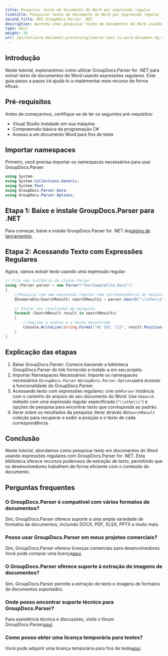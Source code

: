```yaml
---
title: Pesquisar texto em documento do Word por expressão regular
linktitle: Pesquisar texto em documento do Word por expressão regular
second_title: API GroupDocs.Parser .NET
description: Aprenda como pesquisar texto em documentos do Word usando expressões regulares com GroupDocs.Parser for .NET. Extraia conteúdo específico com eficiência.
type: docs
weight: 19
url: /pt/net/word-document-processing/search-text-in-word-document-by-regular-expression/
---
```

## Introdução
Neste tutorial, exploraremos como utilizar GroupDocs.Parser for .NET para extrair texto de documentos do Word usando expressões regulares. Este guia passo a passo irá ajudá-lo a implementar esse recurso de forma eficaz.
## Pré-requisitos
Antes de começarmos, certifique-se de ter os seguintes pré-requisitos:
- Visual Studio instalado em sua máquina
- Compreensão básica da programação C#
- Acesso a um documento Word para fins de teste

## Importar namespaces
Primeiro, você precisa importar os namespaces necessários para usar GroupDocs.Parser:
```csharp
using System;
using System.Collections.Generic;
using System.Text;
using GroupDocs.Parser.Data;
using GroupDocs.Parser.Options;
```
## Etapa 1: Baixe e instale GroupDocs.Parser para .NET
 Para começar, baixe e instale GroupDocs.Parser for .NET do[página de lançamentos](https://releases.groupdocs.com/parser/net/).
## Etapa 2: Acessando Texto com Expressões Regulares
Agora, vamos extrair texto usando uma expressão regular:
```csharp
// Crie uma instância da classe Parser
using (Parser parser = new Parser("YourSampleFile.docx"))
{
    //Pesquise com uma expressão regular com correspondência de maiúsculas e minúsculas
    IEnumerable<SearchResult> searchResults = parser.Search("\\sthe\\s", new SearchOptions(true, false, true));
    
    // Iterar nos resultados da pesquisa
    foreach (SearchResult result in searchResults)
    {
        //Imprima o índice e o texto encontrado
        Console.WriteLine(string.Format("At {0}: {1}", result.Position, result.Text));
    }
}
```
## Explicação das etapas
1. Baixe GroupDocs.Parser: Comece baixando a biblioteca GroupDocs.Parser do link fornecido e instale-a em seu projeto.
2. Importar Namespaces Necessários: Importe os namespaces necessários (`GroupDocs.Parser` e`GroupDocs.Parser.Options`para acessar a funcionalidade do GroupDocs.Parser.
3.  Acessando texto com expressões regulares: crie um`Parser` instância com o caminho do arquivo do seu documento do Word. Use o`Search` método com uma expressão regular especificada (`"\\sthe\\s"`) e opções de pesquisa para encontrar texto que corresponda ao padrão.
4.  Iterar sobre os resultados da pesquisa: iterar através do`SearchResult` coleção para recuperar e exibir a posição e o texto de cada correspondência.

## Conclusão
Neste tutorial, abordamos como pesquisar texto em documentos do Word usando expressões regulares com GroupDocs.Parser for .NET. Esta biblioteca oferece recursos poderosos de extração de texto, permitindo que os desenvolvedores trabalhem de forma eficiente com o conteúdo do documento.

## Perguntas frequentes
### O GroupDocs.Parser é compatível com vários formatos de documentos?
Sim, GroupDocs.Parser oferece suporte a uma ampla variedade de formatos de documentos, incluindo DOCX, PDF, XLSX, PPTX e muito mais.
### Posso usar GroupDocs.Parser em meus projetos comerciais?
 Sim, GroupDocs.Parser oferece licenças comerciais para desenvolvedores. Você pode comprar uma licença[aqui](https://purchase.groupdocs.com/buy).
### O GroupDocs.Parser oferece suporte à extração de imagens de documentos?
Sim, GroupDocs.Parser permite a extração de texto e imagens de formatos de documentos suportados.
### Onde posso encontrar suporte técnico para GroupDocs.Parser?
 Para assistência técnica e discussões, visite o fórum GroupDocs.Parser[aqui](https://forum.groupdocs.com/c/parser/17).
### Como posso obter uma licença temporária para testes?
 Você pode adquirir uma licença temporária para fins de teste[aqui](https://purchase.groupdocs.com/temporary-license/).